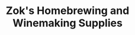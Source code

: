 ---
title: "Zok's Homebrewing and Winemaking Supplies"
url: /willimantic/zoks-homebrewing-and-winemaking-supplies/
shop: Wein
---